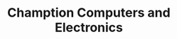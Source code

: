 ---
title: "Chamption Computers and Electronics"
url: /norcross/chamption-computers-and-electronics/
shop: computer
---